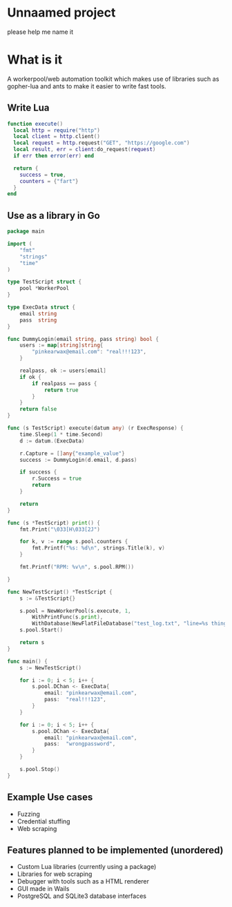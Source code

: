 # Unnaamed project
please help me name  it


# What is it

A workerpool/web automation toolkit which makes use of libraries such as gopher-lua and ants to make it easier to write fast tools.

## Write Lua

```lua
function execute()
  local http = require("http")
  local client = http.client()
  local request = http.request("GET", "https://google.com")
  local result, err = client:do_request(request)
  if err then error(err) end

  return {
    success = true,
    counters = {"fart"}
  } 
end
```

## Use as a library in Go
```go
package main

import (
	"fmt"
	"strings"
	"time"
)

type TestScript struct {
	pool *WorkerPool
}

type ExecData struct {
	email string
	pass  string
}

func DummyLogin(email string, pass string) bool {
	users := map[string]string{
		"pinkearwax@email.com": "real!!!123",
	}

	realpass, ok := users[email]
	if ok {
		if realpass == pass {
			return true
		}
	}
	return false
}

func (s TestScript) execute(datum any) (r ExecResponse) {
	time.Sleep(1 * time.Second)
	d := datum.(ExecData)

	r.Capture = []any{"example_value"}
	success := DummyLogin(d.email, d.pass)

	if success {
		r.Success = true
		return
	}

	return
}

func (s *TestScript) print() {
	fmt.Print("\033[H\033[2J")

	for k, v := range s.pool.counters {
		fmt.Printf("%s: %d\n", strings.Title(k), v)
	}

	fmt.Printf("RPM: %v\n", s.pool.RPM())

}

func NewTestScript() *TestScript {
	s := &TestScript{}

	s.pool = NewWorkerPool(s.execute, 1,
		WithPrintFunc(s.print),
		WithDatabase(NewFlatFileDatabase("test_log.txt", "line=%s thingamabob=%s")))
	s.pool.Start()

	return s
}

func main() {
	s := NewTestScript()

	for i := 0; i < 5; i++ {
		s.pool.DChan <- ExecData{
			email: "pinkearwax@email.com",
			pass:  "real!!!123",
		}
	}

	for i := 0; i < 5; i++ {
		s.pool.DChan <- ExecData{
			email: "pinkearwax@email.com",
			pass:  "wrongpassword",
		}
	}

	s.pool.Stop()
}
```

## Example Use cases
 - Fuzzing
 - Credential stuffing
 - Web scraping

## Features planned to be implemented (unordered)

 - Custom Lua libraries (currently using a package)
 - Libraries for web scraping
 - Debugger with tools such as a HTML renderer 
 - GUI made in Wails
 - PostgreSQL and SQLite3 database interfaces
 

